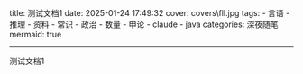 title: 测试文档1
date: 2025-01-24 17:49:32
cover: covers\fll.jpg
tags: 
    - 言语
    - 推理
    - 资料
    - 常识
    - 政治
    - 数量
    - 申论
    - claude
    - java
categories: 深夜随笔
mermaid: true

---

测试文档1


